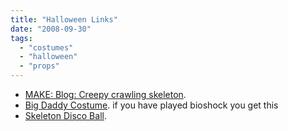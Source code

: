 ```yaml
---
title: "Halloween Links"
date: "2008-09-30"
tags: 
  - "costumes"
  - "halloween"
  - "props"
---
```


- [MAKE: Blog: Creepy crawling skeleton](http://blog.makezine.com/archive/2008/09/creepy_crawling_skeleton.html?CMP=OTC-0D6B48984890).
- [Big Daddy Costume](http://www.crunchgear.com/2008/09/29/big-daddy-costume-with-moving-drill-hits-ebay-just-in-time-for-halloween/). if you have played bioshock you get this
- [Skeleton Disco Ball](http://www.coolest-gadgets.com/20080901/the-skeleton-disco-ball-perfect-for-spooky-parties/).

